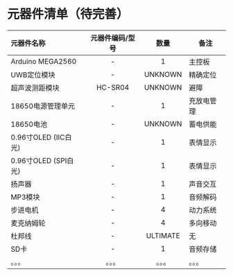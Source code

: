 # **元器件清单（待完善）**

|元器件名称|元器件编码/型号|数量|备注|
|:----|:----:|:----:|----|
|Arduino MEGA2560|-      |1       |主控板|
|UWB定位模块      |-      |UNKNOWN|精确定位|
|超声波测距模块   |HC-SR04|UNKNOWN|避障|
|18650电源管理单元|-      |1      |充放电管理|
|18650电池       |-      |UNKNOWN|蓄电供能|
|0.96寸OLED (IIC白光)|-  |1      |表情显示|
|0.96寸OLED (SPI白光)|-  |1      |表情显示|
|扬声器              |-  |1      |声音交互|
|MP3模块             |-  |1      |音频解码|
|步进电机            |-   |4      |动力系统|
|麦克纳姆轮          |-   |4      |多向移动|
|杜邦线              |-   |ULTIMATE|无|
|SD卡                |-   |1      |音频存储|
|。。。|。。。|。。。|。。。|

